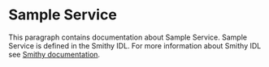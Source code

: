 # Sample Service

<p> This paragraph contains documentation about Sample Service. Sample Service is defined in the Smithy IDL.
    For more information about Smithy IDL see
    <a href="https://smithy.io/2.0/index.html">Smithy documentation</a>.</p>


